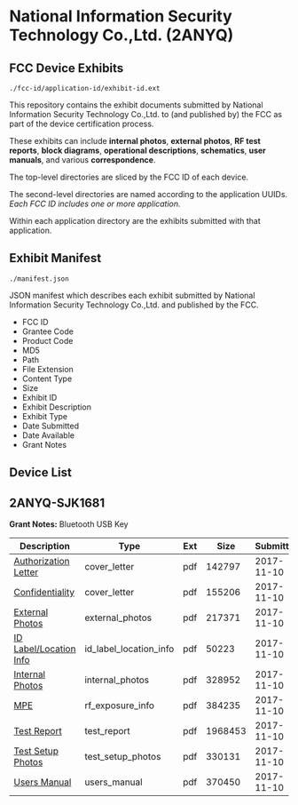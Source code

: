 # National Information Security Technology Co.,Ltd. (2ANYQ)
## FCC Device Exhibits

```
./fcc-id/application-id/exhibit-id.ext
```

This repository contains the exhibit documents submitted by National Information Security Technology Co.,Ltd. to (and published by) the FCC as part of the device certification process.

These exhibits can include **internal photos**, **external photos**, **RF test reports**, **block diagrams**, **operational descriptions**, **schematics**, **user manuals**, and various **correspondence**.

The top-level directories are sliced by the FCC ID of each device.

The second-level directories are named according to the application UUIDs. *Each FCC ID includes one or more application.*

Within each application directory are the exhibits submitted with that application. 

## Exhibit Manifest

```
./manifest.json
```

JSON manifest which describes each exhibit submitted by National Information Security Technology Co.,Ltd. and published by the FCC.

- FCC ID
- Grantee Code
- Product Code
- MD5
- Path
- File Extension
- Content Type
- Size
- Exhibit ID
- Exhibit Description
- Exhibit Type
- Date Submitted
- Date Available
- Grant Notes

## Device List
## 2ANYQ-SJK1681
**Grant Notes:** Bluetooth USB Key

| Description | Type | Ext | Size | Submitted | Available |
| ----------- | ---- | --- | ---- | --------- | --------- |
| [Authorization Letter](2ANYQ-SJK1681/432d501c1c632beec245522e28b426e3/3634792.pdf) | cover_letter | pdf | 142797 | 2017-11-10 | 2017-11-14 |
| [Confidentiality](2ANYQ-SJK1681/432d501c1c632beec245522e28b426e3/3634794.pdf) | cover_letter | pdf | 155206 | 2017-11-10 | 2017-11-14 |
| [External Photos](2ANYQ-SJK1681/432d501c1c632beec245522e28b426e3/3634791.pdf) | external_photos | pdf | 217371 | 2017-11-10 | 2017-11-14 |
| [ID Label/Location Info](2ANYQ-SJK1681/432d501c1c632beec245522e28b426e3/3634796.pdf) | id_label_location_info | pdf | 50223 | 2017-11-10 | 2017-11-14 |
| [Internal Photos](2ANYQ-SJK1681/432d501c1c632beec245522e28b426e3/3634793.pdf) | internal_photos | pdf | 328952 | 2017-11-10 | 2017-11-14 |
| [MPE](2ANYQ-SJK1681/432d501c1c632beec245522e28b426e3/3634795.pdf) | rf_exposure_info | pdf | 384235 | 2017-11-10 | 2017-11-14 |
| [Test Report](2ANYQ-SJK1681/432d501c1c632beec245522e28b426e3/3634798.pdf) | test_report | pdf | 1968453 | 2017-11-10 | 2017-11-14 |
| [Test Setup Photos](2ANYQ-SJK1681/432d501c1c632beec245522e28b426e3/3634797.pdf) | test_setup_photos | pdf | 330131 | 2017-11-10 | 2017-11-14 |
| [Users Manual](2ANYQ-SJK1681/432d501c1c632beec245522e28b426e3/3634799.pdf) | users_manual | pdf | 370450 | 2017-11-10 | 2017-11-14 |
